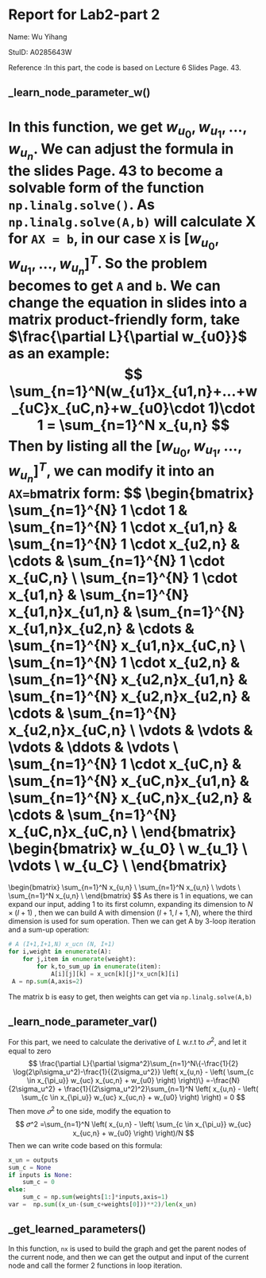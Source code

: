 # Report for Lab2-part 2

Name: Wu Yihang

StuID: A0285643W

Reference :In this part, the code is based on Lecture 6 Slides Page. 43.

## _learn_node_parameter_w()

In this function, we get $w_{u_0},w_{u_1},...,w_{u_n}$. We can adjust the formula in the slides Page. 43 to become a solvable form of the function `np.linalg.solve()`. As `np.linalg.solve(A,b)` will calculate X for `AX = b`, in our case `X` is $[w_{u_0},w_{u_1},...,w_{u_n}]^T$. So the problem becomes to get `A` and `b`. We can change the equation in slides into a matrix product-friendly form, take $\frac{\partial L}{\partial w_{u0}}$ as an example:
$$
\sum_{n=1}^N(w_{u1}x_{u1,n}+...+w_{uC}x_{uC,n}+w_{u0}\cdot 1)\cdot 1 = \sum_{n=1}^N x_{u,n}
$$
Then by listing all the $[w_{u_0},w_{u_1},...,w_{u_n}]^T$, we can modify it into an `AX=b`matrix form:
$$
\begin{bmatrix}
\sum_{n=1}^{N} 1 \cdot 1 & \sum_{n=1}^{N} 1 \cdot x_{u1,n} & \sum_{n=1}^{N} 1 \cdot x_{u2,n} & \cdots & \sum_{n=1}^{N} 1 \cdot x_{uC,n} \\
\sum_{n=1}^{N} 1 \cdot x_{u1,n} & \sum_{n=1}^{N} x_{u1,n}x_{u1,n} & \sum_{n=1}^{N} x_{u1,n}x_{u2,n} & \cdots & \sum_{n=1}^{N} x_{u1,n}x_{uC,n} \\
\sum_{n=1}^{N} 1 \cdot x_{u2,n} & \sum_{n=1}^{N} x_{u2,n}x_{u1,n} & \sum_{n=1}^{N} x_{u2,n}x_{u2,n} & \cdots & \sum_{n=1}^{N} x_{u2,n}x_{uC,n} \\
\vdots & \vdots & \vdots & \ddots & \vdots \\
\sum_{n=1}^{N} 1 \cdot x_{uC,n} & \sum_{n=1}^{N} x_{uC,n}x_{u1,n} & \sum_{n=1}^{N} x_{uC,n}x_{u2,n} & \cdots & \sum_{n=1}^{N} x_{uC,n}x_{uC,n} \\
\end{bmatrix}
\begin{bmatrix}
w_{u_0} \\
w_{u_1} \\
\vdots \\
w_{u_C} \\
\end{bmatrix}
=
\begin{bmatrix}
\sum_{n=1}^N x_{u,n} \\
\sum_{n=1}^N x_{u,n} \\
\vdots \\
\sum_{n=1}^N x_{u,n} \\
\end{bmatrix}
$$
As there is $1$ in equations, we can expand our input, adding 1 to its first column, expanding its dimension to $N \times (I+1)$ , then we can build A with dimension $(I+1,I+1,N)$, where the third dimension is used for sum operation. Then we can get A by 3-loop iteration and a sum-up operation:

```python
# A (I+1,I+1,N) x_ucn (N, I+1) 
for i,weight in enumerate(A):
    for j,item in enumerate(weight):
        for k,to_sum_up in enumerate(item):
            A[i][j][k] = x_ucn[k][j]*x_ucn[k][i]
 A = np.sum(A,axis=2)
```

The matrix b is easy to get, then weights can get via `np.linalg.solve(A,b)`

## _learn_node_parameter_var()

For this part, we need to calculate the derivative of $L$ w.r.t to $𝜎^2$, and let it equal to zero
$$
\frac{\partial L}{\partial \sigma^2}\sum_{n=1}^N\{-\frac{1}{2} \log(2\pi\sigma_u^2)-\frac{1}{{2\sigma_u^2}} \left( x_{u,n} - \left( \sum_{c \in x_{\pi_u}} w_{uc} x_{uc,n} + w_{u0} \right) \right)\}
=-\frac{N}{2\sigma_u^2} + \frac{1}{(2\sigma_u^2)^2}\sum_{n=1}^N \left( x_{u,n} - \left( \sum_{c \in x_{\pi_u}} w_{uc} x_{uc,n} + w_{u0} \right) \right) = 0
$$
Then move $𝜎^2$ to one side, modify the equation to 
$$
𝜎^2 =\sum_{n=1}^N \left( x_{u,n} - \left( \sum_{c \in x_{\pi_u}} w_{uc} x_{uc,n} + w_{u0} \right) \right)/N
$$
 Then we can write code based on this formula:

```python
x_un = outputs
sum_c = None
if inputs is None:
    sum_c = 0
else:
    sum_c = np.sum(weights[1:]*inputs,axis=1)
var =  np.sum((x_un-(sum_c+weights[0]))**2)/len(x_un)
```

## _get_learned_parameters()

In this function, `nx` is used to build the graph and get the parent nodes of the current node, and then we can get the output and input of the current node and call the former 2 functions in loop iteration.
